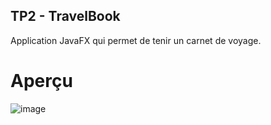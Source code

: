 ## TP2 - TravelBook
Application JavaFX qui permet de tenir un carnet de voyage.

# Aperçu
![image](https://user-images.githubusercontent.com/96493391/226437677-73c3590d-9583-4a9f-9a8d-82efbb3d7f97.png)
